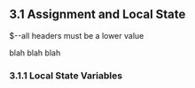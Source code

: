 ## 3.1 Assignment and Local State

$--all headers must be a lower value

blah blah blah

### 3.1.1 Local State Variables
